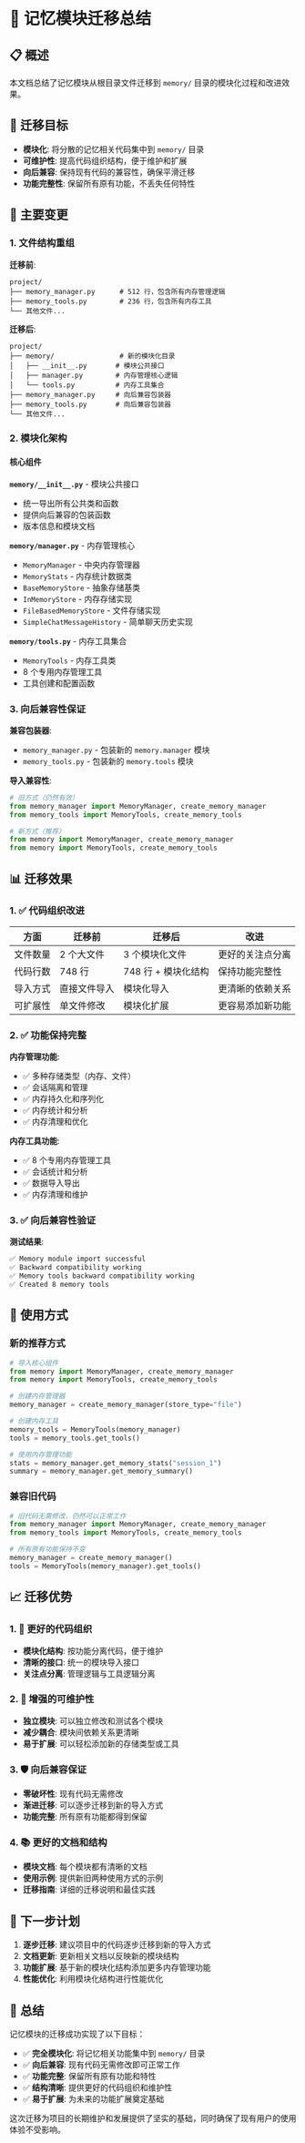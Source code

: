 # 🔄 记忆模块迁移总结

## 📋 概述

本文档总结了记忆模块从根目录文件迁移到 `memory/` 目录的模块化过程和改进效果。

## 🎯 迁移目标

- **模块化**: 将分散的记忆相关代码集中到 `memory/` 目录
- **可维护性**: 提高代码组织结构，便于维护和扩展
- **向后兼容**: 保持现有代码的兼容性，确保平滑迁移
- **功能完整性**: 保留所有原有功能，不丢失任何特性

## 🔄 主要变更

### 1. 文件结构重组

**迁移前**:
```
project/
├── memory_manager.py      # 512 行，包含所有内存管理逻辑
├── memory_tools.py        # 236 行，包含所有内存工具
└── 其他文件...
```

**迁移后**:
```
project/
├── memory/                # 新的模块化目录
│   ├── __init__.py       # 模块公共接口
│   ├── manager.py        # 内存管理核心逻辑
│   └── tools.py          # 内存工具集合
├── memory_manager.py     # 向后兼容包装器
├── memory_tools.py       # 向后兼容包装器
└── 其他文件...
```

### 2. 模块化架构

#### 核心组件

**`memory/__init__.py`** - 模块公共接口
- 统一导出所有公共类和函数
- 提供向后兼容的包装函数
- 版本信息和模块文档

**`memory/manager.py`** - 内存管理核心
- `MemoryManager` - 中央内存管理器
- `MemoryStats` - 内存统计数据类
- `BaseMemoryStore` - 抽象存储基类
- `InMemoryStore` - 内存存储实现
- `FileBasedMemoryStore` - 文件存储实现
- `SimpleChatMessageHistory` - 简单聊天历史实现

**`memory/tools.py`** - 内存工具集合
- `MemoryTools` - 内存工具类
- 8 个专用内存管理工具
- 工具创建和配置函数

### 3. 向后兼容性保证

**兼容包装器**:
- `memory_manager.py` - 包装新的 `memory.manager` 模块
- `memory_tools.py` - 包装新的 `memory.tools` 模块

**导入兼容性**:
```python
# 旧方式（仍然有效）
from memory_manager import MemoryManager, create_memory_manager
from memory_tools import MemoryTools, create_memory_tools

# 新方式（推荐）
from memory import MemoryManager, create_memory_manager
from memory import MemoryTools, create_memory_tools
```

## 📊 迁移效果

### 1. ✅ 代码组织改进

| 方面 | 迁移前 | 迁移后 | 改进 |
|------|--------|--------|------|
| 文件数量 | 2 个大文件 | 3 个模块化文件 | 更好的关注点分离 |
| 代码行数 | 748 行 | 748 行 + 模块化结构 | 保持功能完整性 |
| 导入方式 | 直接文件导入 | 模块化导入 | 更清晰的依赖关系 |
| 可扩展性 | 单文件修改 | 模块化扩展 | 更容易添加新功能 |

### 2. ✅ 功能保持完整

**内存管理功能**:
- ✅ 多种存储类型（内存、文件）
- ✅ 会话隔离和管理
- ✅ 内存持久化和序列化
- ✅ 内存统计和分析
- ✅ 内存清理和优化

**内存工具功能**:
- ✅ 8 个专用内存管理工具
- ✅ 会话统计和分析
- ✅ 数据导入导出
- ✅ 内存清理和维护

### 3. ✅ 向后兼容性验证

**测试结果**:
```bash
✅ Memory module import successful
✅ Backward compatibility working  
✅ Memory tools backward compatibility working
✅ Created 8 memory tools
```

## 🔧 使用方式

### 新的推荐方式

```python
# 导入核心组件
from memory import MemoryManager, create_memory_manager
from memory import MemoryTools, create_memory_tools

# 创建内存管理器
memory_manager = create_memory_manager(store_type="file")

# 创建内存工具
memory_tools = MemoryTools(memory_manager)
tools = memory_tools.get_tools()

# 使用内存管理功能
stats = memory_manager.get_memory_stats("session_1")
summary = memory_manager.get_memory_summary()
```

### 兼容旧代码

```python
# 旧代码无需修改，仍然可以正常工作
from memory_manager import MemoryManager, create_memory_manager
from memory_tools import MemoryTools, create_memory_tools

# 所有原有功能保持不变
memory_manager = create_memory_manager()
tools = MemoryTools(memory_manager).get_tools()
```

## 📈 迁移优势

### 1. 🎯 更好的代码组织
- **模块化结构**: 按功能分离代码，便于维护
- **清晰的接口**: 统一的模块导入接口
- **关注点分离**: 管理逻辑与工具逻辑分离

### 2. 🔧 增强的可维护性
- **独立模块**: 可以独立修改和测试各个模块
- **减少耦合**: 模块间依赖关系更清晰
- **易于扩展**: 可以轻松添加新的存储类型或工具

### 3. 🛡️ 向后兼容保证
- **零破坏性**: 现有代码无需修改
- **渐进迁移**: 可以逐步迁移到新的导入方式
- **功能完整**: 所有原有功能都得到保留

### 4. 📚 更好的文档和结构
- **模块文档**: 每个模块都有清晰的文档
- **使用示例**: 提供新旧两种使用方式的示例
- **迁移指南**: 详细的迁移说明和最佳实践

## 🚀 下一步计划

1. **逐步迁移**: 建议项目中的代码逐步迁移到新的导入方式
2. **文档更新**: 更新相关文档以反映新的模块结构
3. **功能扩展**: 基于新的模块化结构添加更多内存管理功能
4. **性能优化**: 利用模块化结构进行性能优化

## 📝 总结

记忆模块的迁移成功实现了以下目标：

- ✅ **完全模块化**: 将记忆相关功能集中到 `memory/` 目录
- ✅ **向后兼容**: 现有代码无需修改即可正常工作
- ✅ **功能完整**: 保留所有原有功能和特性
- ✅ **结构清晰**: 提供更好的代码组织和维护性
- ✅ **易于扩展**: 为未来的功能扩展奠定基础

这次迁移为项目的长期维护和发展提供了坚实的基础，同时确保了现有用户的使用体验不受影响。 